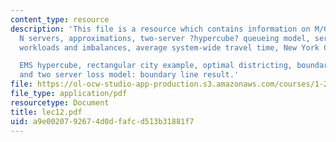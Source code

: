 ```yaml
---
content_type: resource
description: 'This file is a resource which contains information on M/G/1, 2 servers,
  N servers, approximations, two-server ?hypercube? queueing model, service discipline,
  workloads and imbalances, average system-wide travel time, New York City

  EMS hypercube, rectangular city example, optimal districting, boundary line comparison,
  and two server loss model: boundary line result.'
file: https://ol-ocw-studio-app-production.s3.amazonaws.com/courses/1-203j-logistical-and-transportation-planning-methods-fall-2006/a9e0020792674d0dfafcd513b31881f7_lec12.pdf
file_type: application/pdf
resourcetype: Document
title: lec12.pdf
uid: a9e00207-9267-4d0d-fafc-d513b31881f7
---
```

